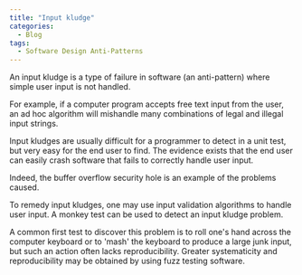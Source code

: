 ```yaml
---
title: "Input kludge"
categories:
  - Blog
tags:
  - Software Design Anti-Patterns
---
```


An input kludge is a type of failure in software (an anti-pattern) where simple user input is not handled. 

For example, if a computer program accepts free text input from the user, an ad hoc algorithm will mishandle many combinations of legal and illegal input strings. 

Input kludges are usually difficult for a programmer to detect in a unit test, but very easy for the end user to find. The evidence exists that the end user can easily crash software that fails to correctly handle user input.

Indeed, the buffer overflow security hole is an example of the problems caused.

To remedy input kludges, one may use input validation algorithms to handle user input. A monkey test can be used to detect an input kludge problem. 

A common first test to discover this problem is to roll one's hand across the computer keyboard or to 'mash' the keyboard to produce a large junk input, but such an action often lacks reproducibility. Greater systematicity and reproducibility may be obtained by using fuzz testing software. 